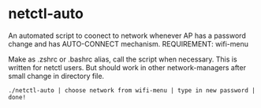 # netctl-auto
An automated script to coonect to network whenever AP has a password change and has AUTO-CONNECT mechanism. 
REQUIREMENT: wifi-menu

Make as .zshrc or .bashrc alias, call the script when necessary. 
This is written for netctl users. But should work in other network-managers after small change in directory file.

`./netctl-auto
 | choose network from wifi-menu
 | type in new password
 | done!
 `
